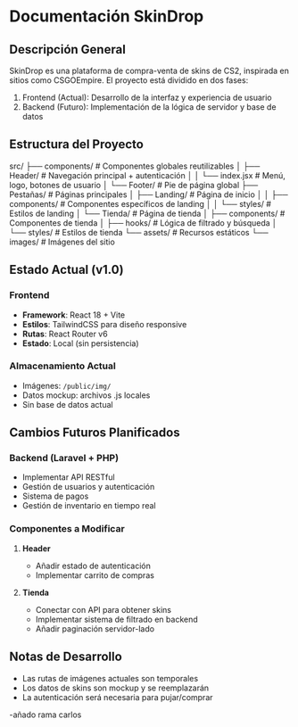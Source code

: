 # Documentación SkinDrop

## Descripción General
SkinDrop es una plataforma de compra-venta de skins de CS2, inspirada en sitios como CSGOEmpire. 
El proyecto está dividido en dos fases:
1. Frontend (Actual): Desarrollo de la interfaz y experiencia de usuario
2. Backend (Futuro): Implementación de la lógica de servidor y base de datos

## Estructura del Proyecto

src/
├── components/                # Componentes globales reutilizables
│   ├── Header/               # Navegación principal + autenticación
│   │   └── index.jsx         # Menú, logo, botones de usuario
│   └── Footer/               # Pie de página global
├── Pestañas/                 # Páginas principales
│   ├── Landing/              # Página de inicio
│   │   ├── components/       # Componentes específicos de landing
│   │   └── styles/          # Estilos de landing
│   └── Tienda/              # Página de tienda
│       ├── components/       # Componentes de tienda
│       ├── hooks/           # Lógica de filtrado y búsqueda
│       └── styles/          # Estilos de tienda
└── assets/                   # Recursos estáticos
    └── images/              # Imágenes del sitio

## Estado Actual (v1.0)

### Frontend
- **Framework**: React 18 + Vite
- **Estilos**: TailwindCSS para diseño responsive
- **Rutas**: React Router v6
- **Estado**: Local (sin persistencia)

### Almacenamiento Actual
- Imágenes: `/public/img/`
- Datos mockup: archivos .js locales
- Sin base de datos actual

## Cambios Futuros Planificados

### Backend (Laravel + PHP)
- Implementar API RESTful
- Gestión de usuarios y autenticación
- Sistema de pagos
- Gestión de inventario en tiempo real

### Componentes a Modificar
1. **Header**
   - Añadir estado de autenticación
   - Implementar carrito de compras

2. **Tienda**
   - Conectar con API para obtener skins
   - Implementar sistema de filtrado en backend
   - Añadir paginación servidor-lado

## Notas de Desarrollo
- Las rutas de imágenes actuales son temporales
- Los datos de skins son mockup y se reemplazarán
- La autenticación será necesaria para pujar/comprar

-añado rama carlos

